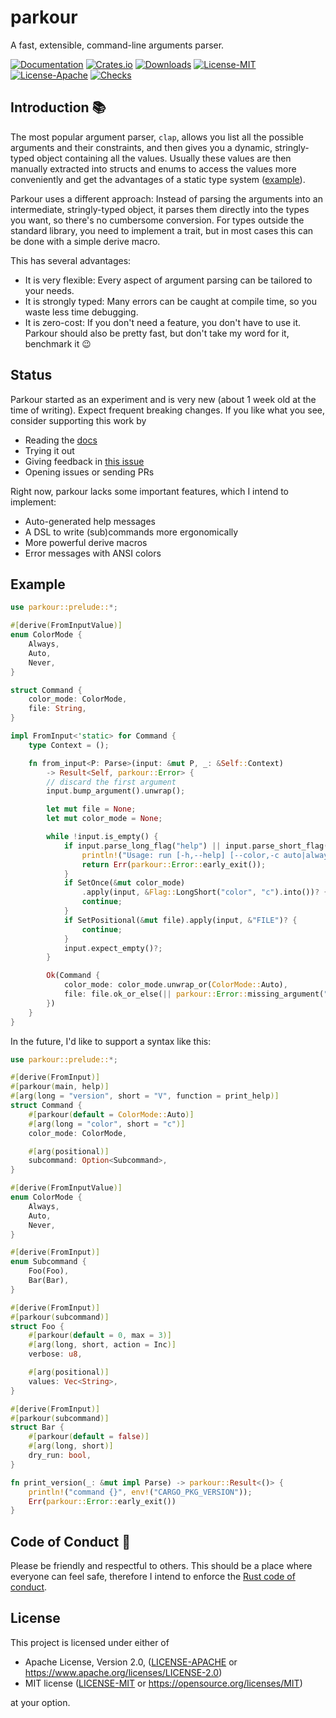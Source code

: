 # parkour

A fast, extensible, command-line arguments parser.

[![Documentation](https://img.shields.io/badge/documentation-docs.rs-blue?style=flat-square)](https://docs.rs/parkour)
[![Crates.io](https://img.shields.io/crates/v/parkour?style=flat-square)](https://crates.io/crates/parkour)
[![Downloads](https://img.shields.io/crates/d/parkour?style=flat-square)](https://crates.io/crates/parkour)
[![License-MIT](<https://img.shields.io/badge/license-MIT-blue?style=flat-square>)](./LICENSE-MIT)
[![License-Apache](<https://img.shields.io/badge/license-Apache 2.0-blue?style=flat-square>)](./LICENSE-MIT)
[![Checks](https://flat.badgen.net/github/checks/Aloso/parkour/main)](https://github.com/Aloso/parkour/actions)

## Introduction 📚

The most popular argument parser, `clap`, allows you list all the possible arguments and their constraints, and then gives you a dynamic, stringly-typed object containing all the values. Usually these values are then manually extracted into structs and enums to access the values more conveniently and get the advantages of a static type system ([example](https://github.com/rust-lang/cargo/blob/master/src/bin/cargo/cli.rs)).

Parkour uses a different approach: Instead of parsing the arguments into an intermediate, stringly-typed object, it parses them directly into the types you want, so there's no cumbersome conversion. For types outside the standard library, you need to implement a trait, but in most cases this can be done with a simple derive macro.

This has several advantages:

* It is very flexible: Every aspect of argument parsing can be tailored to your needs.
* It is strongly typed: Many errors can be caught at compile time, so you waste less time debugging.
* It is zero-cost: If you don't need a feature, you don't have to use it. Parkour should also be pretty fast, but don't take my word for it, benchmark it 😉

## Status

Parkour started as an experiment and is very new (about 1 week old at the time of writing). Expect frequent breaking changes. If you like what you see, consider supporting this work by

* Reading the [docs](https://docs.rs/parkour)
* Trying it out
* Giving feedback in [this issue](https://github.com/Aloso/parkour/issues/1)
* Opening issues or sending PRs

Right now, parkour lacks some important features, which I intend to implement:

* Auto-generated help messages
* A DSL to write (sub)commands more ergonomically
* More powerful derive macros
* Error messages with ANSI colors

## Example

```rust
use parkour::prelude::*;

#[derive(FromInputValue)]
enum ColorMode {
    Always,
    Auto,
    Never,
}

struct Command {
    color_mode: ColorMode,
    file: String,
}

impl FromInput<'static> for Command {
    type Context = ();

    fn from_input<P: Parse>(input: &mut P, _: &Self::Context)
        -> Result<Self, parkour::Error> {
        // discard the first argument
        input.bump_argument().unwrap();

        let mut file = None;
        let mut color_mode = None;

        while !input.is_empty() {
            if input.parse_long_flag("help") || input.parse_short_flag("h") {
                println!("Usage: run [-h,--help] [--color,-c auto|always|never] FILE");
                return Err(parkour::Error::early_exit());
            }
            if SetOnce(&mut color_mode)
                .apply(input, &Flag::LongShort("color", "c").into())? {
                continue;
            }
            if SetPositional(&mut file).apply(input, &"FILE")? {
                continue;
            }
            input.expect_empty()?;
        }

        Ok(Command {
            color_mode: color_mode.unwrap_or(ColorMode::Auto),
            file: file.ok_or_else(|| parkour::Error::missing_argument("FILE"))?,
        })
    }
}
```

In the future, I'd like to support a syntax like this:

```rust
use parkour::prelude::*;

#[derive(FromInput)]
#[parkour(main, help)]
#[arg(long = "version", short = "V", function = print_help)]
struct Command {
    #[parkour(default = ColorMode::Auto)]
    #[arg(long = "color", short = "c")]
    color_mode: ColorMode,

    #[arg(positional)]
    subcommand: Option<Subcommand>,
}

#[derive(FromInputValue)]
enum ColorMode {
    Always,
    Auto,
    Never,
}

#[derive(FromInput)]
enum Subcommand {
    Foo(Foo),
    Bar(Bar),
}

#[derive(FromInput)]
#[parkour(subcommand)]
struct Foo {
    #[parkour(default = 0, max = 3)]
    #[arg(long, short, action = Inc)]
    verbose: u8,

    #[arg(positional)]
    values: Vec<String>,
}

#[derive(FromInput)]
#[parkour(subcommand)]
struct Bar {
    #[parkour(default = false)]
    #[arg(long, short)]
    dry_run: bool,
}

fn print_version(_: &mut impl Parse) -> parkour::Result<()> {
    println!("command {}", env!("CARGO_PKG_VERSION"));
    Err(parkour::Error::early_exit())
}
```

## Code of Conduct 🤝

Please be friendly and respectful to others. This should be a place where everyone can feel safe, therefore I intend to enforce the [Rust code of conduct](https://www.rust-lang.org/policies/code-of-conduct).

## License

This project is licensed under either of

* Apache License, Version 2.0, ([LICENSE-APACHE](LICENSE-APACHE) or <https://www.apache.org/licenses/LICENSE-2.0>)
* MIT license ([LICENSE-MIT](LICENSE-MIT) or <https://opensource.org/licenses/MIT>)

at your option.
